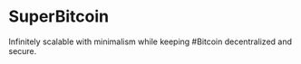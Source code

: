# SuperBitcoin
Infinitely scalable with minimalism while keeping #Bitcoin decentralized and secure.
